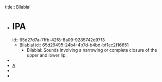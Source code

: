 title:: Bilabial

- # IPA
  id:: 65d27d7a-7ffb-42f8-8a09-9285742d97f3
	- Bilabial
	  id:: 65d29495-24b4-4b7d-b4bd-bf1ec2f16651
		- Bilabial: Sounds involving a narrowing or complete closure of the upper and lower lip.
-
- [A]([[Bilabial]])
-
-